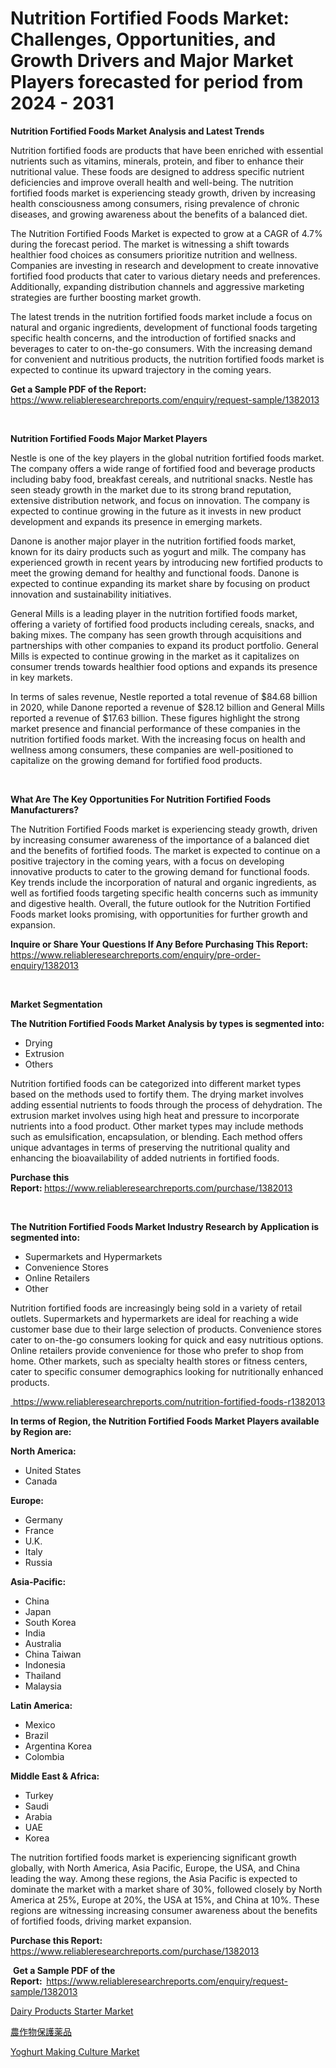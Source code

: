 <p><h1>Nutrition Fortified Foods Market: Challenges, Opportunities, and Growth Drivers and Major Market Players forecasted for period from 2024 - 2031</h1></p><p><strong>Nutrition Fortified Foods Market Analysis and Latest Trends</strong></p>
<p><p>Nutrition fortified foods are products that have been enriched with essential nutrients such as vitamins, minerals, protein, and fiber to enhance their nutritional value. These foods are designed to address specific nutrient deficiencies and improve overall health and well-being. The nutrition fortified foods market is experiencing steady growth, driven by increasing health consciousness among consumers, rising prevalence of chronic diseases, and growing awareness about the benefits of a balanced diet.</p><p>The Nutrition Fortified Foods Market is expected to grow at a CAGR of 4.7% during the forecast period. The market is witnessing a shift towards healthier food choices as consumers prioritize nutrition and wellness. Companies are investing in research and development to create innovative fortified food products that cater to various dietary needs and preferences. Additionally, expanding distribution channels and aggressive marketing strategies are further boosting market growth.</p><p>The latest trends in the nutrition fortified foods market include a focus on natural and organic ingredients, development of functional foods targeting specific health concerns, and the introduction of fortified snacks and beverages to cater to on-the-go consumers. With the increasing demand for convenient and nutritious products, the nutrition fortified foods market is expected to continue its upward trajectory in the coming years.</p></p>
<p><strong>Get a Sample PDF of the Report:&nbsp;</strong> <a href="https://www.reliableresearchreports.com/enquiry/request-sample/1382013">https://www.reliableresearchreports.com/enquiry/request-sample/1382013</a></p>
<p>&nbsp;</p>
<p><strong>Nutrition Fortified Foods Major Market Players</strong></p>
<p><p>Nestle is one of the key players in the global nutrition fortified foods market. The company offers a wide range of fortified food and beverage products including baby food, breakfast cereals, and nutritional snacks. Nestle has seen steady growth in the market due to its strong brand reputation, extensive distribution network, and focus on innovation. The company is expected to continue growing in the future as it invests in new product development and expands its presence in emerging markets.</p><p>Danone is another major player in the nutrition fortified foods market, known for its dairy products such as yogurt and milk. The company has experienced growth in recent years by introducing new fortified products to meet the growing demand for healthy and functional foods. Danone is expected to continue expanding its market share by focusing on product innovation and sustainability initiatives.</p><p>General Mills is a leading player in the nutrition fortified foods market, offering a variety of fortified food products including cereals, snacks, and baking mixes. The company has seen growth through acquisitions and partnerships with other companies to expand its product portfolio. General Mills is expected to continue growing in the market as it capitalizes on consumer trends towards healthier food options and expands its presence in key markets.</p><p>In terms of sales revenue, Nestle reported a total revenue of $84.68 billion in 2020, while Danone reported a revenue of $28.12 billion and General Mills reported a revenue of $17.63 billion. These figures highlight the strong market presence and financial performance of these companies in the nutrition fortified foods market. With the increasing focus on health and wellness among consumers, these companies are well-positioned to capitalize on the growing demand for fortified food products.</p></p>
<p>&nbsp;</p>
<p><strong>What Are The Key Opportunities For Nutrition Fortified Foods Manufacturers?</strong></p>
<p><p>The Nutrition Fortified Foods market is experiencing steady growth, driven by increasing consumer awareness of the importance of a balanced diet and the benefits of fortified foods. The market is expected to continue on a positive trajectory in the coming years, with a focus on developing innovative products to cater to the growing demand for functional foods. Key trends include the incorporation of natural and organic ingredients, as well as fortified foods targeting specific health concerns such as immunity and digestive health. Overall, the future outlook for the Nutrition Fortified Foods market looks promising, with opportunities for further growth and expansion.</p></p>
<p><strong>Inquire or Share Your Questions If Any Before Purchasing This Report:</strong> <a href="https://www.reliableresearchreports.com/enquiry/pre-order-enquiry/1382013">https://www.reliableresearchreports.com/enquiry/pre-order-enquiry/1382013</a></p>
<p>&nbsp;</p>
<p><strong>Market Segmentation</strong></p>
<p><strong>The Nutrition Fortified Foods Market Analysis by types is segmented into:</strong></p>
<p><ul><li>Drying</li><li>Extrusion</li><li>Others</li></ul></p>
<p><p>Nutrition fortified foods can be categorized into different market types based on the methods used to fortify them. The drying market involves adding essential nutrients to foods through the process of dehydration. The extrusion market involves using high heat and pressure to incorporate nutrients into a food product. Other market types may include methods such as emulsification, encapsulation, or blending. Each method offers unique advantages in terms of preserving the nutritional quality and enhancing the bioavailability of added nutrients in fortified foods.</p></p>
<p><strong>Purchase this Report:&nbsp;</strong><a href="https://www.reliableresearchreports.com/purchase/1382013">https://www.reliableresearchreports.com/purchase/1382013</a></p>
<p>&nbsp;</p>
<p><strong>The Nutrition Fortified Foods Market Industry Research by Application is segmented into:</strong></p>
<p><ul><li>Supermarkets and Hypermarkets</li><li>Convenience Stores</li><li>Online Retailers</li><li>Other</li></ul></p>
<p><p>Nutrition fortified foods are increasingly being sold in a variety of retail outlets. Supermarkets and hypermarkets are ideal for reaching a wide customer base due to their large selection of products. Convenience stores cater to on-the-go consumers looking for quick and easy nutritious options. Online retailers provide convenience for those who prefer to shop from home. Other markets, such as specialty health stores or fitness centers, cater to specific consumer demographics looking for nutritionally enhanced products.</p></p>
<p><a href="https://www.reliableresearchreports.com/nutrition-fortified-foods-r1382013">&nbsp;https://www.reliableresearchreports.com/nutrition-fortified-foods-r1382013</a></p>
<p><strong>In terms of Region, the Nutrition Fortified Foods Market Players available by Region are:</strong></p>
<p>
    <p> <strong> North America: </strong>
        <ul>
            <li>United States</li>
            <li>Canada</li>
        </ul>
        </p> 
    <p> <strong> Europe: </strong>
        <ul>
            <li>Germany</li>
            <li>France</li>
            <li>U.K.</li>
            <li>Italy</li>
            <li>Russia</li>
        </ul>
        </p> 
    <p> <strong> Asia-Pacific: </strong>
        <ul>
            <li>China</li>
            <li>Japan</li>
            <li>South Korea</li>
            <li>India</li>
            <li>Australia</li>
            <li>China Taiwan</li>
            <li>Indonesia</li>
            <li>Thailand</li>
            <li>Malaysia</li>
        </ul>
        </p> 
    <p> <strong> Latin America: </strong>
        <ul>
            <li>Mexico</li>
            <li>Brazil</li>
            <li>Argentina Korea</li>
            <li>Colombia</li>
        </ul>
        </p> 
    <p> <strong> Middle East & Africa: </strong>
        <ul>
            <li>Turkey</li>
            <li>Saudi</li>
            <li>Arabia</li>
            <li>UAE</li>
            <li>Korea</li>
        </ul>
    </p>
    </p>
<p><p>The nutrition fortified foods market is experiencing significant growth globally, with North America, Asia Pacific, Europe, the USA, and China leading the way. Among these regions, the Asia Pacific is expected to dominate the market with a market share of 30%, followed closely by North America at 25%, Europe at 20%, the USA at 15%, and China at 10%. These regions are witnessing increasing consumer awareness about the benefits of fortified foods, driving market expansion.</p></p>
<p><strong>Purchase this Report: </strong><a href="https://www.reliableresearchreports.com/purchase/1382013">https://www.reliableresearchreports.com/purchase/1382013</a></p>
<p>&nbsp;<strong>Get a Sample PDF of the Report:&nbsp;&nbsp;</strong><a href="https://www.reliableresearchreports.com/enquiry/request-sample/1382013">https://www.reliableresearchreports.com/enquiry/request-sample/1382013</a></p>
<p><strong></strong></p>
<p><p><a href="https://github.com/jaidynmorantestelletmjzya/Market-Research-Report-List-2/blob/main/dairy-products-starter-market.md">Dairy Products Starter Market</a></p><p><a href="https://github.com/SantosDicki04/Market-Research-Report-List-1/blob/main/814266319459.md">農作物保護薬品</a></p><p><a href="https://github.com/ruddyyedelwadw/Market-Research-Report-List-2/blob/main/yoghurt-making-culture-market.md">Yoghurt Making Culture Market</a></p></p>